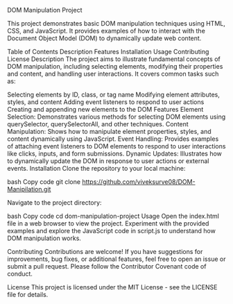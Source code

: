 DOM Manipulation Project

This project demonstrates basic DOM manipulation techniques using HTML, CSS, and JavaScript. It provides examples of how to interact with the Document Object Model (DOM) to dynamically update web content.

Table of Contents
Description
Features
Installation
Usage
Contributing
License
Description
The project aims to illustrate fundamental concepts of DOM manipulation, including selecting elements, modifying their properties and content, and handling user interactions. It covers common tasks such as:

Selecting elements by ID, class, or tag name
Modifying element attributes, styles, and content
Adding event listeners to respond to user actions
Creating and appending new elements to the DOM
Features
Element Selection: Demonstrates various methods for selecting DOM elements using querySelector, querySelectorAll, and other techniques.
Content Manipulation: Shows how to manipulate element properties, styles, and content dynamically using JavaScript.
Event Handling: Provides examples of attaching event listeners to DOM elements to respond to user interactions like clicks, inputs, and form submissions.
Dynamic Updates: Illustrates how to dynamically update the DOM in response to user actions or external events.
Installation
Clone the repository to your local machine:

bash
Copy code
git clone https://github.com/viveksurve08/DOM-Manipilation.git

Navigate to the project directory:

bash
Copy code
cd dom-manipulation-project
Usage
Open the index.html file in a web browser to view the project. Experiment with the provided examples and explore the JavaScript code in script.js to understand how DOM manipulation works.

Contributing
Contributions are welcome! If you have suggestions for improvements, bug fixes, or additional features, feel free to open an issue or submit a pull request. Please follow the Contributor Covenant code of conduct.

License
This project is licensed under the MIT License - see the LICENSE file for details.
